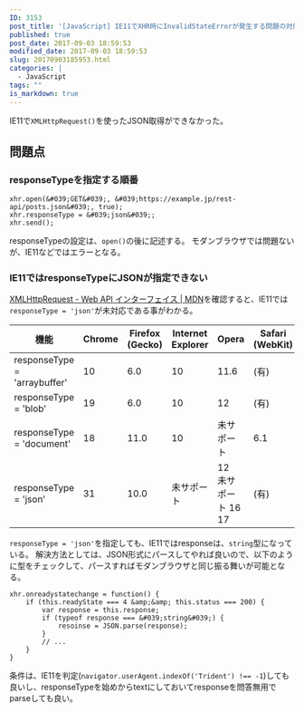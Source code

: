 ```yaml
---
ID: 3153
post_title: '[JavaScript] IE11でXHR時にInvalidStateErrorが発生する問題の対処法'
published: true
post_date: 2017-09-03 18:59:53
modified_date: 2017-09-03 18:59:53
slug: 20170903185953.html
categories: |
  - JavaScript
tags: ""
is_markdown: true
---
```

IE11で`XMLHttpRequest()`を使ったJSON取得ができなかった。

<!--more-->

## 問題点

### responseTypeを指定する順番

```language-javascript
xhr.open(&#039;GET&#039;, &#039;https://example.jp/rest-api/posts.json&#039;, true);
xhr.responseType = &#039;json&#039;;
xhr.send();
```

responseTypeの設定は、`open()`の後に記述する。
モダンブラウザでは問題ないが、IE11などではエラーとなる。


### IE11ではresponseTypeにJSONが指定できない

[XMLHttpRequest - Web API インターフェイス | MDN](https://developer.mozilla.org/ja/docs/Web/API/XMLHttpRequest)を確認すると、IE11では`responseType = 'json'`が未対応である事がわかる。

| 機能 | Chrome | Firefox (Gecko) | Internet Explorer | Opera | Safari (WebKit) | 
| --- | --- | --- | --- | --- | --- |
| responseType = 'arraybuffer' | 10 | 6.0 | 10 | 11.6 | (有) |
| responseType = 'blob' | 19 | 6.0 | 10 | 12 | (有) |
| responseType = 'document' | 18 | 11.0 | 10 | 未サポート | 6.1 |
| responseType = 'json' | 31 | 10.0 | 未サポート| 12 <br>未サポート 16<br>17 | (有) |

`responseType = 'json'`を指定しても、IE11ではresponseは、`string`型になっている。
解決方法としては、JSON形式にパースしてやれば良いので、以下のように型をチェックして、パースすればモダンブラウザと同じ振る舞いが可能となる。

```language-javascript
xhr.onreadystatechange = function() {
    if (this.readyState === 4 &amp;&amp; this.status === 200) {
        var response = this.response;
        if (typeof response === &#039;string&#039;) {
            resoinse = JSON.parse(response);
        }
        // ...
    }
}
```

条件は、IE11を判定(`navigator.userAgent.indexOf('Trident') !== -1`)しても良いし、responseTypeを始めからtextにしておいてresponseを問答無用でparseしても良い。